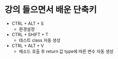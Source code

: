 # 강의 들으면서 배운 단축키
* CTRL + ALT + S
  * 환경설정
* CTRL + SHIFT + T
  * 테스트 class 자동 생성
* CTRL + ALT + V
  * 메소드 호출 후 return 값 type에 따른 변수 자동 생성